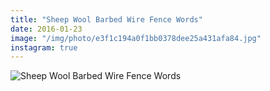 ```yaml
---
title: "Sheep Wool Barbed Wire Fence Words"
date: 2016-01-23
image: "/img/photo/e3f1c194a0f1bb0378dee25a431afa84.jpg"
instagram: true
---
```


![Sheep Wool Barbed Wire Fence Words](/img/photo/e3f1c194a0f1bb0378dee25a431afa84.jpg)
